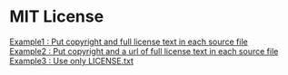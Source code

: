 # MIT License

[Example1 : Put copyright and full license text in each source file](/MIT%20License/Example1-Put%20copyright%20and%20full%20license%20text%20in%20each%20source%20file/)  
[Example2 : Put copyright and a url of full license text in each source file](/MIT%20License/Example2-Put%20copyright%20and%20a%20url%20of%20full%20license%20text%20in%20each%20source%20file/)  
[Example3 : Use only LICENSE.txt](/MIT%20License/Example3-Use%20only%20LICENSE.txt/)  
